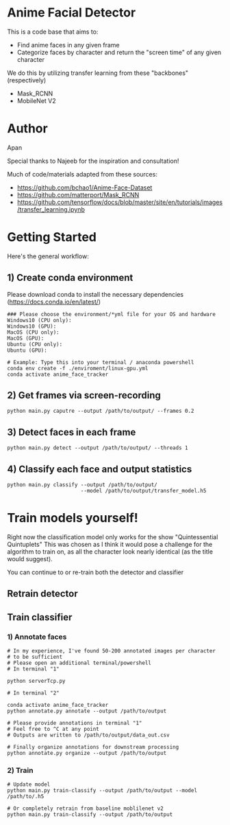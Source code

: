 # Anime Facial Detector
This is a code base that aims to:
* Find anime faces in any given frame
* Categorize faces by character and return the "screen time" of any given character

We do this by utilizing transfer learning from these "backbones" (respectively)
* Mask_RCNN
* MobileNet V2
# Author
Apan

Special thanks to Najeeb for the inspiration and consultation!

Much of code/materials adapted from these sources:
* https://github.com/bchao1/Anime-Face-Dataset
* https://github.com/matterport/Mask_RCNN
* https://github.com/tensorflow/docs/blob/master/site/en/tutorials/images/transfer_learning.ipynb

# Getting Started
Here's the general workflow:
## 1) Create conda environment
Please download conda to install the necessary dependencies (https://docs.conda.io/en/latest/) 
```
### Please choose the environment/*yml file for your OS and hardware
Windows10 (CPU only): 
Windows10 (GPU): 
MacOS (CPU only):
MacOS (GPU):
Ubuntu (CPU only):
Ubuntu (GPU): 

# Example: Type this into your terminal / anaconda powershell
conda env create -f ./enviroment/linux-gpu.yml 
conda activate anime_face_tracker
```

## 2) Get frames via screen-recording
```
python main.py caputre --output /path/to/output/ --frames 0.2
```
## 3) Detect faces in each frame
```
python main.py detect --output /path/to/output/ --threads 1
```
## 4) Classify each face and output statistics
```
python main.py classify --output /path/to/output/ 
                        --model /path/to/output/transfer_model.h5
```
# Train models yourself!
Right now the classification model only works for the show "Quintessential Quintuplets"
This was chosen as I think it would pose a challenge for the algorithm to train on, as all the character look nearly identical (as the title would suggest).

You can continue to or re-train both the detector and classifier

## Retrain detector

## Train classifier
### 1) Annotate faces
```
# In my experience, I've found 50-200 annotated images per character
# to be sufficient
# Please open an additional terminal/powershell
# In terminal "1"

python serverTcp.py

# In terminal "2"

conda activate anime_face_tracker
python annotate.py annotate --output /path/to/output

# Please provide annotations in terminal "1"
# Feel free to ^C at any point
# Outputs are written to /path/to/output/data_out.csv

# Finally organize annotations for downstream processing
python annotate.py organize --output /path/to/output
```
### 2) Train
```
# Update model
python main.py train-classify --output /path/to/output --model /path/to/.h5

# Or completely retrain from baseline moblilenet v2
python main.py train-classify --output /path/to/output
```
